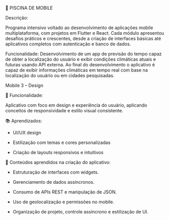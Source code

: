 📱 PISCINA DE MOBILE

Descrição:

Programa intensivo voltado ao desenvolvimento de aplicações mobile multiplataforma, com projetos em Flutter e React. Cada módulo apresentou desafios práticos e crescentes, desde a criação de interfaces básicas até aplicativos completos com autenticação e banco de dados.

Funcionalidade: Desenvolvimento de um app de previsão do tempo capaz de obter a localização do usuário e exibir condições climáticas atuais e futuras usando API externa. Ao final do desenvolvimento o aplicativo é capaz de exibir informações climáticas em tempo real com base na localização do usuário ou em cidades pesquisadas.

Mobile 3 – Design

🧩 Funcionalidade:

Aplicativo com foco em design e experiência do usuário, aplicando conceitos de responsividade e estilo visual consistente.

📚 Aprendizados:

- UI/UX design

- Estilização com temas e cores personalizadas

- Criação de layouts responsivos e intuitivos

🧠 Conteúdos aprendidos na criação do aplicativo:

- Estruturação de interfaces com widgets.

- Gerenciamento de dados assíncronos.

- Consumo de APIs REST e manipulação de JSON.

- Uso de geolocalização e permissões no mobile.

- Organização de projeto, controle assíncrono e estilização de UI.
